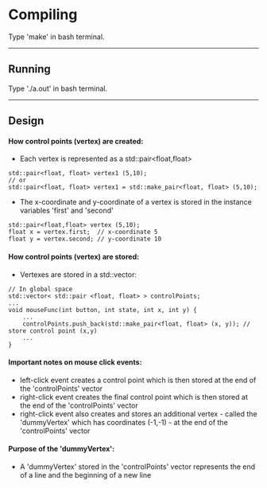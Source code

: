 # Compiling

Type 'make' in bash terminal.

-------------------------------------
## Running

Type './a.out' in bash terminal.

-------------------------------------
## Design

#### How control points (vertex) are created:

- Each vertex is represented as a std::pair<float,float>
```
std::pair<float, float> vertex1 (5,10);
// or
std::pair<float, float> vertex1 = std::make_pair<float, float> (5,10);
```
- The x-coordinate and y-coordinate of a vertex is stored in the instance variables 'first' and 'second'
```
std::pair<float,float> vertex (5,10);
float x = vertex.first;  // x-coordinate 5
float y = vertex.second; // y-coordinate 10
```

#### How control points (vertex) are stored:
- Vertexes are stored in a std::vector:
```
// In global space
std::vector< std::pair <float, float> > controlPoints;
...
void mouseFunc(int button, int state, int x, int y) {
	...
	controlPoints.push_back(std::make_pair<float, float> (x, y)); // store control point (x,y)
	...
}
```

#### Important notes on mouse click events:
- left-click event creates a control point which is then stored at the end of the 'controlPoints' vector
- right-click event creates the final control point which is then stored at the end of the 'controlPoints' vector
- right-click event also creates and stores an additional vertex - called the 'dummyVertex' which has coordinates (-1,-1) - at the end of the 'controlPoints' vector

#### Purpose of the 'dummyVertex':
- A 'dummyVertex' stored in the 'controlPoints' vector represents the end of a line and the beginning of a new line   
